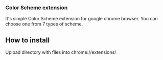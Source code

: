 <h3>Color Scheme extension</h3>
<p> It's simple Color Scheme extension for google chrome browser. You can choose one from 7 types of scheme.
<h2>How to install</h2>
<p> Upload directory with files into chrome://extensions/ </p>
